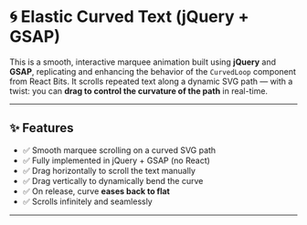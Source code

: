 # 🌀 Elastic Curved Text (jQuery + GSAP)

This is a smooth, interactive marquee animation built using **jQuery** and **GSAP**, replicating and enhancing the behavior of the `CurvedLoop` component from React Bits. It scrolls repeated text along a dynamic SVG path — with a twist: you can **drag to control the curvature of the path** in real-time.

---

## ✨ Features

- ✅ Smooth marquee scrolling on a curved SVG path
- ✅ Fully implemented in jQuery + GSAP (no React)
- ✅ Drag horizontally to scroll the text manually
- ✅ Drag vertically to dynamically bend the curve
- ✅ On release, curve **eases back to flat**
- ✅ Scrolls infinitely and seamlessly

---